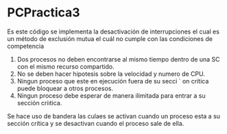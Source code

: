 # PCPractica3
Es este código se implementa la desactivación de interrupciones
el cual es un método de exclusión mutua el cuál no cumple con las condiciones de competencia
1. Dos procesos no deben encontrarse al mismo tiempo dentro de una SC con el mismo recurso
compartido.
2. No se deben hacer hipotesis sobre la velocidad y numero de CPU. 
3. Ningun proceso que este en ejecución fuera de su secci ´ on crítica puede bloquear a otros
procesos.
4. Ningun proceso debe esperar de manera ilimitada para entrar a su sección críıtica.

Se hace uso de bandera las culaes se activan cuando un proceso esta a su sección crítica
y se desactivan cuando el proceso sale de ella.
